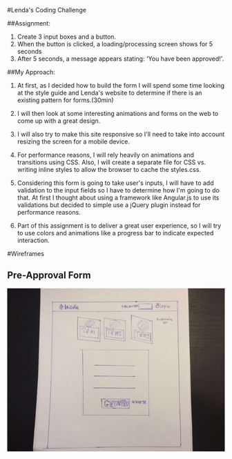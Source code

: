 #Lenda's Coding Challenge

##Assignment:

1. Create 3 input boxes and a button.
2. When the button is clicked, a loading/processing screen shows for 5 seconds
3. After 5 seconds, a message appears stating: 'You have been approved!'.

##My Approach:

1. At first, as I decided how to build the form I will spend some time looking at the style guide and Lenda's website to determine if there is an existing pattern for forms.(30min)

2. I will then look at some interesting animations and forms on the web to come up with a great design.  

3. I will also try to make this site responsive so I'll need to take into account resizing the screen for a mobile device.

4. For performance reasons, I will rely heavily on animations and transitions using CSS. Also, I will create a separate file for CSS vs. writing inline styles to allow the browser to cache the styles.css.

5. Considering this form is going to take user's inputs, I will have to add validation to the input fields so I have to determine how I'm going to do that. At first I thought about using a framework like Angular.js to use its validations but decided to simple use a jQuery plugin instead for performance reasons.

6. Part of this assignment is to deliver a great user experience, so I will try to use colors and animations like a progress bar to indicate expected interaction.

#Wireframes

## Pre-Approval Form
![wireframe-1]

[wireframe-1]: ./docs/wireframe_2.jpg
